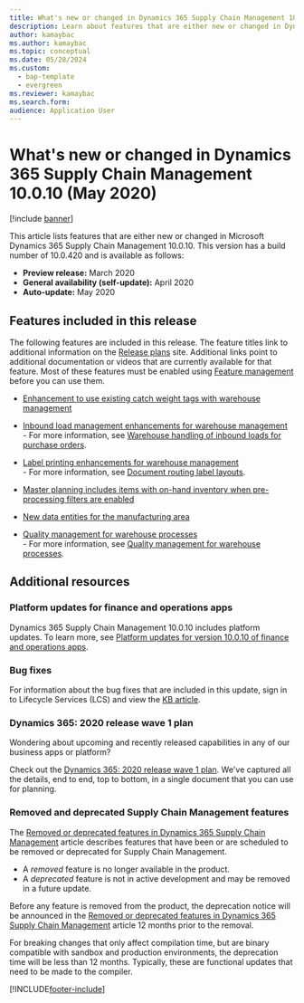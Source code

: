 ```yaml
---
title: What's new or changed in Dynamics 365 Supply Chain Management 10.0.10 (May 2020)
description: Learn about features that are either new or changed in Dynamics 365 Supply Chain Management 10.0.10 with an outline on features included in this release. 
author: kamaybac
ms.author: kamaybac
ms.topic: conceptual
ms.date: 05/28/2024
ms.custom:
  - bap-template
  - evergreen
ms.reviewer: kamaybac
ms.search.form:
audience: Application User
---
```


# What's new or changed in Dynamics 365 Supply Chain Management 10.0.10 (May 2020)

[!include [banner](../../finance/includes/banner.md)]

This article lists features that are either new or changed in Microsoft Dynamics 365 Supply Chain Management 10.0.10. This version has a build number of 10.0.420 and is available as follows:

- **Preview release:** March 2020
- **General availability (self-update):** April 2020
- **Auto-update:** May 2020

## Features included in this release

The following features are included in this release. The feature titles link to additional information on the [Release plans](/dynamics365/release-plans/) site. Additional links point to additional documentation or videos that are currently available for that feature. Most of these features must be enabled using [Feature management](../../fin-ops-core/fin-ops/get-started/feature-management/feature-management-overview.md) before you can use them.

- [Enhancement to use existing catch weight tags with warehouse management](/dynamics365-release-plan/2020wave1/dynamics365-supply-chain-management/enhancement-use-existing-catch-weight-tags-warehouse-management)

- [Inbound load management enhancements for warehouse management](/dynamics365-release-plan/2020wave1/dynamics365-supply-chain-management/warehouse-management-inbound-load-management-enhancement)<br> - For more information, see [Warehouse handling of inbound loads for purchase orders](../warehousing/inbound-load-handling.md).

- [Label printing enhancements for warehouse management](/dynamics365-release-plan/2020wave1/dynamics365-supply-chain-management/label-printing-enhancements-warehouse-management)<br> - For more information, see [Document routing label layouts](../warehousing/document-routing-layout-for-license-plates.md).

- [Master planning includes items with on-hand inventory when pre-processing filters are enabled](/dynamics365-release-plan/2020wave1/dynamics365-supply-chain-management/master-planning-include-items-on-hand-when-pre-processing-filters-are-enabled)

- [New data entities for the manufacturing area](/dynamics365-release-plan/2020wave1/dynamics365-supply-chain-management/new-data-entities-manufacturing-area)

- [Quality management for warehouse processes](/dynamics365-release-plan/2019wave2/dynamics365-supply-chain-management/quality-management-warehouse-processes)<br> - For more information, see [Quality management for warehouse processes](../inventory/quality-management-for-warehouses-processes.md).

## Additional resources

### Platform updates for finance and operations apps

Dynamics 365 Supply Chain Management 10.0.10 includes platform updates. To learn more, see [Platform updates for version 10.0.10 of finance and operations apps](../../fin-ops-core/fin-ops/get-started/whats-new-platform-update-34.md).

### Bug fixes

For information about the bug fixes that are included in this update, sign in to Lifecycle Services (LCS) and view the [KB article](https://fix.lcs.dynamics.com/Issue/Details?bugId=424137&dbType=3&qc=bf63d49dcc96e51eb42ac1dd66c6c5e5d7548f1e176f729e324ea3353b9860cb).

### Dynamics 365: 2020 release wave 1 plan

Wondering about upcoming and recently released capabilities in any of our business apps or platform?

Check out the [Dynamics 365: 2020 release wave 1 plan](/dynamics365-release-plan/2020wave1/index). We've captured all the details, end to end, top to bottom, in a single document that you can use for planning.

### Removed and deprecated Supply Chain Management features

The [Removed or deprecated features in Dynamics 365 Supply Chain Management](../get-started/removed-deprecated-features-scm-updates.md) article describes features that have been or are scheduled to be removed or deprecated for Supply Chain Management.

- A *removed* feature is no longer available in the product.
- A *deprecated* feature is not in active development and may be removed in a future update.

Before any feature is removed from the product, the deprecation notice will be announced in the [Removed or deprecated features in Dynamics 365 Supply Chain Management](../get-started/removed-deprecated-features-scm-updates.md) article 12 months prior to the removal.

For breaking changes that only affect compilation time, but are binary compatible with sandbox and production environments, the deprecation time will be less than 12 months. Typically, these are functional updates that need to be made to the compiler.


[!INCLUDE[footer-include](../../includes/footer-banner.md)]
